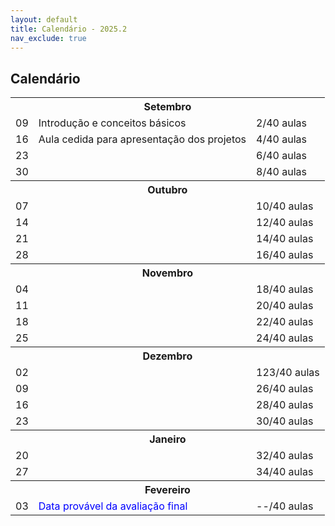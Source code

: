 ```yaml
---
layout: default
title: Calendário - 2025.2
nav_exclude: true
---
```


## Calendário

<table>
  <tr>
    <th colspan="3"><strong>Setembro</strong></th>
  </tr>
  <tr>
    <td>09</td>
    <td>Introdução e conceitos básicos</td>
    <td>2/40 aulas</td>
  </tr>
  <tr>
    <td>16</td>
    <td>Aula cedida para apresentação dos projetos</td>
    <td>4/40 aulas</td>
  </tr>
  <tr>
    <td>23</td>
    <td></td>
    <td>6/40 aulas</td>
  </tr>
  <tr>
    <td>30</td>
    <td></td>
    <td>8/40 aulas</td>
  </tr>
  <tr>
    <th colspan="3"><strong>Outubro</strong></th>
  </tr>
  <tr>
    <td>07</td>
    <td></td>
    <td>10/40 aulas</td>
  </tr>
  <tr>
    <td>14</td>
    <td></td>
    <td>12/40 aulas</td>
  </tr>
  <tr>
    <td>21</td>
    <td></td>
    <td>14/40 aulas</td>
  </tr>
  <tr>
    <td>28</td>
    <td></td>
    <td>16/40 aulas</td>
  </tr>
  <tr>
    <th colspan="3"><strong>Novembro</strong></th>
  </tr>
  <tr>
    <td>04</td>
    <td></td>
    <td>18/40 aulas</td>
  </tr>
  <tr>
    <td>11</td>
    <td></td>
    <td>20/40 aulas</td>
  </tr>
  <tr>
    <td>18</td>
    <td></td>
    <td>22/40 aulas</td>
  </tr>
  <tr>
    <td>25</td>
    <td></td>
    <td>24/40 aulas</td>
  </tr>
  <tr>
    <th colspan="3"><strong>Dezembro</strong></th>
  </tr>
  <tr>
    <td>02</td>
    <td></td>
    <td>123/40 aulas</td>
  </tr>
  <tr>
    <td>09</td>
    <td></td>
    <td>26/40 aulas</td>
  </tr>
  <tr>
    <td>16</td>
    <td></td>
    <td>28/40 aulas</td>
  </tr>
  <tr>
    <td>23</td>
    <td></td>
    <td>30/40 aulas</td>
  </tr>
  <tr>
    <th colspan="3"><strong>Janeiro</strong></th>
  </tr>
  <tr>
    <td>20</td>
    <td></td>
    <td>32/40 aulas</td>
  </tr>
  <tr>
    <td>27</td>
    <td></td>
    <td>34/40 aulas</td>
  </tr>
  <tr>
    <th colspan="3"><strong>Fevereiro</strong></th>
  </tr>
  <tr>
    <td>03</td>
    <td style="color: blue;">Data provável da avaliação final</td>
    <td>--/40 aulas</td>
  </tr>
</table>
